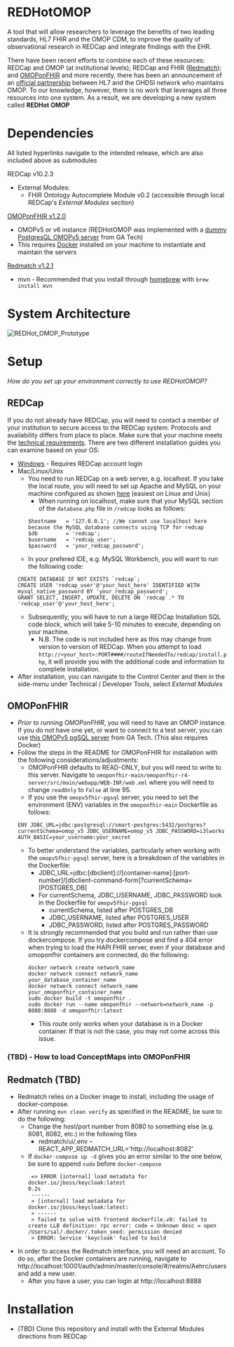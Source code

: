 # REDHotOMOP
A tool that will allow researchers to leverage the benefits of two leading standards, HL7 FHIR and the OMOP CDM, to improve the quality of observational research in REDCap and integrate findings with the EHR.

There have been recent efforts to combine each of these resources: REDCap and OMOP (at institutional levels); REDCap and FHIR ([Redmatch](https://github.com/aehrc/redmatch)); and [OMOPonFHIR](https://github.com/omoponfhir/omoponfhir-main) and more recently, there has been an announcement of an [official partnership](https://www.ohdsi.org/ohdsi-hl7-collaboration/) between HL7 and the OHDSI network who maintains OMOP. To our knowledge, however, there is no work that leverages all three resources into one system. As a result, we are developing a new system called **REDHot OMOP**

# Dependencies
All listed hyperlinks navigate to the intended release, which are also included above as submodules

REDCap v10.2.3
* External Modules:
  * FHIR Ontology Autocomplete Module v0.2 (accessible through local REDCap's *External Modules* section)

[OMOPonFHIR v1.2.0](https://github.com/omoponfhir/omoponfhir-main/releases/tag/v1.2.0)
* OMOPv5 or v6 instance (REDHotOMOP was implemented with a [dummy PostgresQL OMOPv5 server](https://github.com/omoponfhir/omopv5fhir-pgsql/) from GA Tech)
* This requires [Docker](https://docs.docker.com/get-docker/) installed on your machine to instantiate and maintain the servers

[Redmatch v1.2.1](https://github.com/aehrc/redmatch/releases/tag/1.2.1)
* mvn - Recommended that you install through [homebrew](https://brew.sh) with `brew install mvn`

# System Architecture
![REDHot_OMOP_Prototype](https://user-images.githubusercontent.com/37944330/111510503-386a6000-8724-11eb-8bb6-4c02c4840528.png)

# Setup
*How do you set up your environment correctly to use REDHotOMOP?*

## REDCap
If you do not already have REDCap, you will need to contact a member of your institution to secure access to the REDCap system. Protocols and availability differs from place to place. Make sure that your machine meets the [technical requirements](https://projectredcap.org/software/requirements/). There are two different installation guides you can examine based on your OS:
* [Windows](https://community.projectredcap.org/storage/attachments/6318-20180417redcapinstallation.docx) - Requires REDCap account login
* Mac/Linux/Unix
  * You need to run REDCap on a web server, e.g. localhost. If you take the local route, you will need to set up Apache and MySQL on your machine configured as shown [here](https://www.maketecheasier.com/setup-local-web-server-all-platforms/) (easiest on Linux and Unix)
    * When running on localhost, make sure that your MySQL section of the `database.php` file in `/redcap` looks as follows:
    ```
    $hostname 	= '127.0.0.1'; //We cannot use localhost here because the MySQL database connects using TCP for redcap
    $db 		= 'redcap';
    $username 	= 'redcap_user';
    $password 	= 'your_redcap_password';
    ```
  * In your prefered IDE, e.g. MySQL Workbench, you will want to run the following code:
  ```
  CREATE DATABASE IF NOT EXISTS `redcap`;
  CREATE USER 'redcap_user'@'your_host_here' IDENTIFIED WITH mysql_native_password BY 'your_redcap_password';
  GRANT SELECT, INSERT, UPDATE, DELETE ON `redcap`.* TO 'redcap_user'@'your_host_here';
  ```
  * Subsequently, you will have to run a large REDCap Installation SQL code block, which will take 5-10 minutes to execute, depending on your machine.
    * N.B. The code is not included here as this may change from version to version of REDCap. When you attempt to load `http://<your_host>:PORT####/routeIfNeededTo/redcap/install.php`, it will provide you with the additional code and information to complete installation.
* After installation, you can navigate to the Control Center and then in the side-menu under Technical / Developer Tools, select *External Modules*

## OMOPonFHIR
* *Prior to running OMOPonFHIR*, you will need to have an OMOP instance. If you do not have one yet, or want to connect to a test server, you can use [this OMOPv5 pgSQL server](https://github.com/omoponfhir/omopv5fhir-pgsql/) from GA Tech. (This also requires Docker)
* Follow the steps in the README for OMOPonFHIR for installation with the following considerations/adjustments:
  * OMOPonFHIR defaults to READ-ONLY, but you will need to write to this server. Navigate to `omoponfhir-main/omoponfhir-r4-server/src/main/webapp/WEB-INF/web.xml` where you will need to change `readOnly` to `False` at line 95.
  * If you use the `omopv5fhir-pgsql` server, you need to set the environment (ENV) variables in the `omoponfhir-main` Dockerfile as follows:
  ```
  ENV JDBC_URL=jdbc:postgresql://smart-postgres:5432/postgres?currentSchema=omop_v5 JDBC_USERNAME=omop_v5 JDBC_PASSWORD=i3lworks AUTH_BASIC=your_username:your_secret
  ```
  * To better understand the variables, particularly when working with the `omopv5fhir-pgsql` server, here is a breakdown of the variables in the Dockerfile:
    * JDBC_URL=jdbc:[dbclient]://[container-name]:[port-number]/[dbclient-command-form]?currentSchema=[POSTGRES_DB]
    * For currentSchema, JDBC_USERNAME, JDBC_PASSWORD look in the Dockerfile for `omopv5fhir-pgsql`
      - currentSchema, listed after POSTGRES_DB
      - JDBC_USERNAME, listed after POSTGRES_USER
      - JDBC_PASSWORD, listed after POSTGRES_PASSWORD
  * It is strongly recommended that you build and run rather than use dockercompose. If you try dockercompose and find a 404 error when trying to load the HAPI FHIR server, even if your database and omoponfhir containers are connected, do the following:
    ```
    docker network create network_name
    docker network connect network_name your_database_container_name
    docker network connect network_name your_omoponfhir_container_name
    sudo docker build -t omoponfhir . 
    sudo docker run --name omoponfhir --network=network_name -p 8080:8080 -d omoponfhir:latest
    ```
    * This route only works when your database is in a Docker container. If that is not the case, you may not come across this issue.

### (TBD) - How to load ConceptMaps into OMOPonFHIR

## Redmatch (TBD)
* Redmatch relies on a Docker image to install, including the usage of docker-compose. 
* After running `mvn clean verify` as specified in the README, be sure to do the following:
  * Change the host/port number from 8080 to something else (e.g. 8081, 8082, etc.) in the following files
    * redmatch/ui/.env – REACT_APP_REDMATCH_URL='http://localhost:8082'
  * If `docker-compose up -d` gives you an error similar to the one below, be sure to append `sudo` before `docker-compose`
    ```
     => ERROR [internal] load metadata for docker.io/jboss/keycloak:latest                                                                                                              0.2s
     ------
     > [internal] load metadata for docker.io/jboss/keycloak:latest:
     > ------
     > failed to solve with frontend dockerfile.v0: failed to create LLB definition: rpc error: code = Unknown desc = open /Users/sal/.docker/.token_seed: permission denied
     > ERROR: Service 'keycloak' failed to build
    ```
* In order to access the Redmatch interface, you will need an account. To do so, after the Docker containers are running, navigate to http://localhost:10001/auth/admin/master/console/#/realms/Aehrc/users and add a new user.
  * After you have a user, you can login at http://localhost:8888
# Installation
* (TBD) Clone this repository and install with the External Modules directions from REDCap
